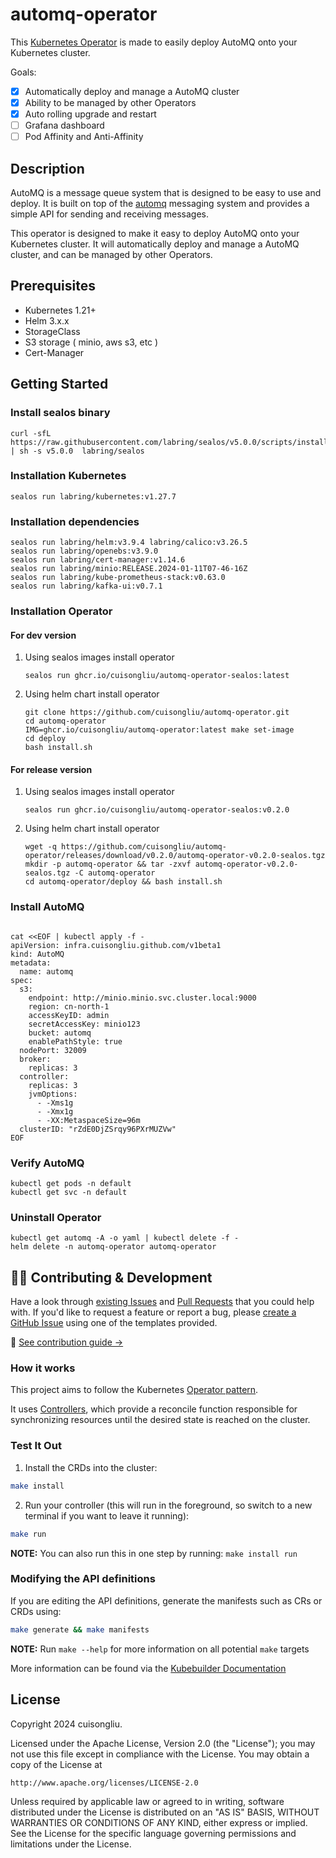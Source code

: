 # automq-operator

This [Kubernetes Operator](https://kubernetes.io/docs/concepts/extend-kubernetes/operator/) is made to easily deploy AutoMQ onto your Kubernetes cluster.

Goals:

- [x] Automatically deploy and manage a AutoMQ cluster
- [x] Ability to be managed by other Operators
- [x] Auto rolling upgrade and restart
- [ ] Grafana dashboard
- [ ] Pod Affinity and Anti-Affinity

## Description

AutoMQ is a message queue system that is designed to be easy to use and deploy. It is built on top of the [automq](https://www.automq.com) messaging system and provides a simple API for sending and receiving messages.

This operator is designed to make it easy to deploy AutoMQ onto your Kubernetes cluster. It will automatically deploy and manage a AutoMQ cluster, and can be managed by other Operators.

## Prerequisites

- Kubernetes 1.21+
- Helm 3.x.x
- StorageClass
- S3 storage ( minio, aws s3, etc )
- Cert-Manager


## Getting Started

### Install sealos binary

```shell
curl -sfL https://raw.githubusercontent.com/labring/sealos/v5.0.0/scripts/install.sh | sh -s v5.0.0  labring/sealos
```


### Installation Kubernetes

```shell
sealos run labring/kubernetes:v1.27.7 
````

### Installation dependencies

```shell
sealos run labring/helm:v3.9.4 labring/calico:v3.26.5
sealos run labring/openebs:v3.9.0
sealos run labring/cert-manager:v1.14.6
sealos run labring/minio:RELEASE.2024-01-11T07-46-16Z
sealos run labring/kube-prometheus-stack:v0.63.0 
sealos run labring/kafka-ui:v0.7.1
```

### Installation Operator 

#### For dev version

1.  Using sealos images install operator

    ```shell
    sealos run ghcr.io/cuisongliu/automq-operator-sealos:latest
    ```

2.  Using helm chart install operator

    ```shell
    git clone https://github.com/cuisongliu/automq-operator.git
    cd automq-operator
    IMG=ghcr.io/cuisongliu/automq-operator:latest make set-image
    cd deploy
    bash install.sh
    ```

#### For release version

1.  Using sealos images install operator
    <!--automq-operator release sealos begin-->
    ```shell
    sealos run ghcr.io/cuisongliu/automq-operator-sealos:v0.2.0
    ```
    <!--automq-operator release sealos end-->   
2.  Using helm chart install operator
    <!--automq-operator release begin-->
    ```shell
    wget -q https://github.com/cuisongliu/automq-operator/releases/download/v0.2.0/automq-operator-v0.2.0-sealos.tgz
    mkdir -p automq-operator && tar -zxvf automq-operator-v0.2.0-sealos.tgz -C automq-operator
    cd automq-operator/deploy && bash install.sh
    ```
    <!--automq-operator release end-->
### Install AutoMQ

```shell

cat <<EOF | kubectl apply -f -
apiVersion: infra.cuisongliu.github.com/v1beta1
kind: AutoMQ
metadata:
  name: automq
spec:
  s3:
    endpoint: http://minio.minio.svc.cluster.local:9000
    region: cn-north-1
    accessKeyID: admin
    secretAccessKey: minio123
    bucket: automq
    enablePathStyle: true
  nodePort: 32009
  broker:
    replicas: 3
  controller:
    replicas: 3
    jvmOptions:
      - -Xms1g
      - -Xmx1g
      - -XX:MetaspaceSize=96m
  clusterID: "rZdE0DjZSrqy96PXrMUZVw"
EOF

```

### Verify AutoMQ

```shell
kubectl get pods -n default
kubectl get svc -n default
```


### Uninstall Operator

```shell
kubectl get automq -A -o yaml | kubectl delete -f -
helm delete -n automq-operator automq-operator
```

## 👩‍💻 Contributing & Development

Have a look through [existing Issues](https://github.com/cuisongliu/automq-operator/issues?q=is%3Aissue+is%3Aopen+sort%3Aupdated-desc) and [Pull Requests](https://github.com/cuisongliu/automq-operator/pulls?q=is%3Apr+is%3Aopen+sort%3Aupdated-desc) that you could help with. If you'd like to request a feature or report a bug, please [create a GitHub Issue](https://github.com/cuisongliu/automq-operator/issues/new/choose) using one of the templates provided.

📖 [See contribution guide →](./CONTRIBUTING.md)

### How it works
This project aims to follow the Kubernetes [Operator pattern](https://kubernetes.io/docs/concepts/extend-kubernetes/operator/).

It uses [Controllers](https://kubernetes.io/docs/concepts/architecture/controller/),
which provide a reconcile function responsible for synchronizing resources until the desired state is reached on the cluster.

### Test It Out
1. Install the CRDs into the cluster:

```sh
make install
```

2. Run your controller (this will run in the foreground, so switch to a new terminal if you want to leave it running):

```sh
make run
```

**NOTE:** You can also run this in one step by running: `make install run`

### Modifying the API definitions
If you are editing the API definitions, generate the manifests such as CRs or CRDs using:

```sh
make generate && make manifests 
```

**NOTE:** Run `make --help` for more information on all potential `make` targets

More information can be found via the [Kubebuilder Documentation](https://book.kubebuilder.io/introduction.html)

## License

Copyright 2024 cuisongliu.

Licensed under the Apache License, Version 2.0 (the "License");
you may not use this file except in compliance with the License.
You may obtain a copy of the License at

    http://www.apache.org/licenses/LICENSE-2.0

Unless required by applicable law or agreed to in writing, software
distributed under the License is distributed on an "AS IS" BASIS,
WITHOUT WARRANTIES OR CONDITIONS OF ANY KIND, either express or implied.
See the License for the specific language governing permissions and
limitations under the License.

